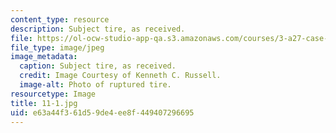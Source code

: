 ```yaml
---
content_type: resource
description: Subject tire, as received.
file: https://ol-ocw-studio-app-qa.s3.amazonaws.com/courses/3-a27-case-studies-in-forensic-metallurgy-fall-2007/e63a44f361d59de4ee8f449407296695_11-1.jpg
file_type: image/jpeg
image_metadata:
  caption: Subject tire, as received.
  credit: Image Courtesy of Kenneth C. Russell.
  image-alt: Photo of ruptured tire.
resourcetype: Image
title: 11-1.jpg
uid: e63a44f3-61d5-9de4-ee8f-449407296695
---
```

